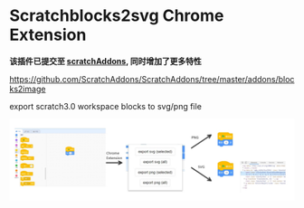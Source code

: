 # Scratchblocks2svg Chrome Extension

**该插件已提交至 [scratchAddons](https://github.com/ScratchAddons/ScratchAddons), 同时增加了更多特性**

https://github.com/ScratchAddons/ScratchAddons/tree/master/addons/blocks2image


export scratch3.0 workspace blocks to svg/png file

![preview](preview.jpg)
